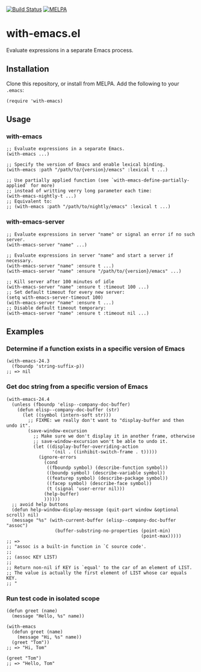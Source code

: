 [![Build Status](https://travis-ci.com/twlz0ne/with-emacs.el.svg?branch=master)](https://travis-ci.com/twlz0ne/with-emacs.el)
[![MELPA](https://melpa.org/packages/with-emacs-badge.svg)](https://melpa.org/#/with-emacs)

# with-emacs.el

Evaluate expressions in a separate Emacs process.

## Installation

Clone this repository, or install from MELPA. Add the following to your `.emacs`:

```elisp
(require 'with-emacs)
```

## Usage

### with-emacs

```elisp
;; Evaluate expressions in a separate Emacs.
(with-emacs ...)

;; Specify the version of Emacs and enable lexical binding.
(with-emacs :path "/path/to/{version}/emacs" :lexical t ...)

;; Use partially applied function (see `with-emacs-define-partially-applied` for more)
;; instead of writting verry long parameter each time:
(with-emacs-nightly-t ...)
;; Equivalent to:
;; (with-emacs :path "/path/to/nightly/emacs" :lexical t ...)
```

### with-emacs-server

```elisp
;; Evaluate expressions in server "name" or signal an error if no such server. 
(with-emacs-server "name" ...)

;; Evaluate expressions in server "name" and start a server if necessary. 
(with-emacs-server "name" :ensure t ...)
(with-emacs-server "name" :ensure "/path/to/{version}/emacs" ...)

;; Kill server after 100 minutes of idle
(with-emacs-server "name" :ensure t :timeout 100 ...)
;; Set default timeout for every new server:
(setq with-emacs-server-timeout 100)
(with-emacs-server "name" :ensure t ...)
;; Disable default timeout temporary:
(with-emacs-server "name" :ensure t :timeout nil ...)
```

## Examples

### Determine if a function exists in a specific version of Emacs

```elisp
(with-emacs-24.3
  (fboundp 'string-suffix-p))
;; => nil
```

### Get doc string from a specific version of Emacs

```elisp
(with-emacs-24.4
  (unless (fboundp 'elisp--company-doc-buffer)
    (defun elisp--company-doc-buffer (str)
      (let ((symbol (intern-soft str)))
        ;; FIXME: we really don't want to "display-buffer and then undo it".
        (save-window-excursion
          ;; Make sure we don't display it in another frame, otherwise
          ;; save-window-excursion won't be able to undo it.
          (let ((display-buffer-overriding-action
                 '(nil . ((inhibit-switch-frame . t)))))
            (ignore-errors
              (cond
               ((fboundp symbol) (describe-function symbol))
               ((boundp symbol) (describe-variable symbol))
               ((featurep symbol) (describe-package symbol))
               ((facep symbol) (describe-face symbol))
               (t (signal 'user-error nil)))
              (help-buffer)
              ))))))
  ;; avoid help buttons
  (defun help-window-display-message (quit-part window &optional scroll) nil)
  (message "%s" (with-current-buffer (elisp--company-doc-buffer "assoc")
                  (buffer-substring-no-properties (point-min)
                                                  (point-max)))))
;; => 
;; "assoc is a built-in function in `C source code'.
;;
;; (assoc KEY LIST)
;;
;; Return non-nil if KEY is `equal' to the car of an element of LIST.
;; The value is actually the first element of LIST whose car equals KEY.
;; "
```

### Run test code in isolated scope

```elisp
(defun greet (name)
  (message "Hello, %s" name))

(with-emacs
  (defun greet (name)
    (message "Hi, %s" name))
  (greet "Tom"))
;; => "Hi, Tom"

(greet "Tom")
;; => "Hello, Tom"
```
